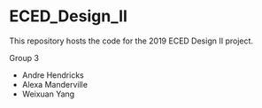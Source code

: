 # ECED_Design_II
This repository hosts the code for the 2019 ECED Design II project. 

Group 3
  - Andre Hendricks
  - Alexa Manderville
  - Weixuan Yang
